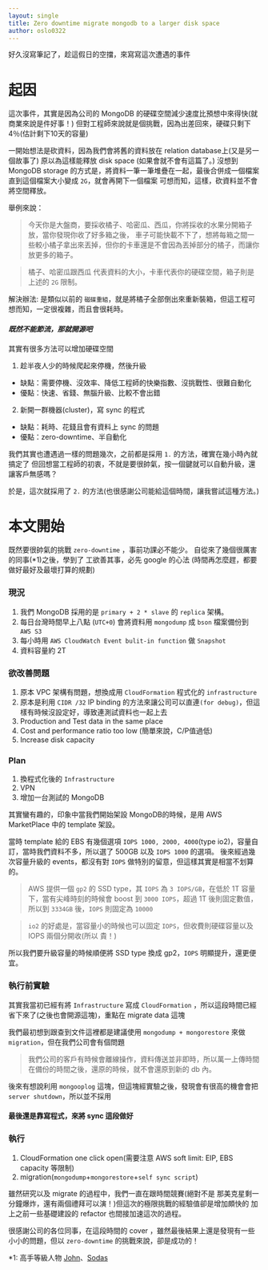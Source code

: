 ```yaml
---
layout: single
title: Zero downtime migrate mongodb to a larger disk space
author: oslo0322
---
```


好久沒寫筆記了，趁這假日的空擋，來寫寫這次遭遇的事件

# 起因

這次事件，其實是因為公司的 MongoDB 的硬碟空間減少速度比預想中來得快(就商業來說是件好事！)
但對工程師來說就是個挑戰，因為出差回來，硬碟只剩下4％(估計剩下10天的容量)

一開始想法是砍資料，因為我們會將舊的資料放在 relation database上(又是另一個故事了)
原以為這樣能釋放 disk space (如果會就不會有這篇了。)
沒想到 MongoDB storage 的方式是，將資料一筆一筆堆疊在一起，最後合併成一個檔案直到這個檔案大小變成 `2G`，就會再開下一個檔案
可想而知，這樣，砍資料並不會將空間釋放。

舉例來說：

> 今天你是大盤商，要採收橘子、哈密瓜、西瓜，你將採收的水果分開箱子放，當你發現你收了好多箱之後，
車子可能快載不下了，想將每箱之間一些較小橘子拿出來丟掉，但你的卡車還是不會因為丟掉部分的橘子，而讓你放更多的箱子。

> 橘子、哈密瓜跟西瓜 代表資料的大小，卡車代表你的硬碟空間，箱子則是上述的 `2G` 限制。

解決辦法: 是類似以前的 `磁碟重組`，就是將橘子全部倒出來重新裝箱，但這工程可想而知，一定很複雜，而且會很耗時。

#### _既然不能節流，那就開源吧_

其實有很多方法可以增加硬碟空間

1. 趁半夜人少的時候爬起來停機，然後升級
- 缺點：需要停機、沒效率、降低工程師的快樂指數、沒挑戰性、很難自動化
- 優點：快速、省錢、無腦升級、比較不會出錯

2. 新開一群機器(cluster)，寫 sync 的程式
- 缺點：耗時、花錢且會有資料上 sync 的問題
- 優點：zero-downtime、半自動化

我們其實也遭遇過一樣的問題幾次，之前都是採用 `1.` 的方法，確實在幾小時內就搞定了
但回想當工程師的初衷，不就是要很帥氣，按一個鍵就可以自動升級，還讓客戶無感嗎？

於是，這次就採用了 `2.` 的方法(也很感謝公司能給這個時間，讓我嘗試這種方法。)

# 本文開始
既然要很帥氣的挑戰 `zero-downtime` ，事前功課必不能少。
自從來了幾個很厲害的同事(*1)之後，學到了 工欲善其事，必先 google 的心法
(時間再怎麼趕，都要做好最好及最壞打算的規劃)


### 現況
1. 我們 MongoDB 採用的是 `primary + 2 * slave` 的 `replica` 架構。 
2. 每日台灣時間早上八點 (`UTC+0`) 會將資料用 `mongodump` 成 `bson` 檔案備份到 `AWS S3`
3. 每小時用 `AWS CloudWatch Event bulit-in function` 做 `Snapshot` 
4. 資料容量約 2T

### 欲改善問題
1. 原本 VPC 架構有問題，想換成用 `CloudFormation` 程式化的 `infrastructure`
2. 原本是利用 `CIDR /32` IP binding 的方法來讓公司可以直連`(for debug)`，但這樣有時候沒設定好，導致連測試資料也一起上去
3. Production and Test data in the same place
4. Cost and performance ratio too low (簡單來說，C/P值過低)
5. Increase disk capacity

### Plan
1. 換程式化後的 `Infrastructure`
2. VPN
3. 增加一台測試的 MongoDB

其實蠻有趣的，印象中當我們開始架設 MongoDB的時候，是用 AWS MarketPlace 中的 template 架設。

當時 template 給的 EBS 有幾個選項 `IOPS 1000, 2000, 4000`(type io2)，容量自訂，當時我們資料不多，所以選了 500GB 以及 `IOPS 1000` 的選項。
後來經過幾次容量升級的 events，都沒有對 `IOPS` 做特別的留意，但這樣其實是相當不划算的。

> AWS 提供一個 `gp2` 的 SSD type，其 `IOPS` 為 `3 IOPS/GB`，在低於 1T 容量下，當有尖峰時刻的時候會 boost 到 `3000 IOPS`，超過 1T 後則固定數值，所以到 `3334GB` 後，`IOPS` 則固定為 `10000`

> `io2` 的好處是，當容量小的時候也可以固定 `IOPS`，但收費則硬碟容量以及 IOPS 兩個分開收(所以 貴！)

所以我們要升級容量的時候順便將 SSD type 換成 gp2，`IOPS` 明顯提升，還更便宜。

### 執行前實驗
其實我當初已經有將 `Infrastructure` 寫成 `CloudFormation` ，所以這段時間已經省下來了(之後也會開源這塊)，重點在 migrate data 這塊

我們最初想到跟查到文件這裡都是建議使用 `mongodump + mongorestore` 來做 `migration`，但在我們公司會有個問題

> 我們公司的客戶有時候會離線操作，資料傳送並非即時，所以萬一上傳時間在備份的時間之後，還原的時候，就不會還原到新的 db 內。

後來有想說利用 `mongooplog` 這塊，但這塊經實驗之後，發現會有很高的機會會把 `server shutdown`，所以並不採用

#### 最後還是靠寫程式，來將 sync 這段做好
 
### 執行
1. CloudFormation one click open(需要注意 AWS soft limit: EIP, EBS capacity 等限制)
2. migration(`mongodump`+`mongorestore`+`self sync script`)

雖然研究以及 migrate 的過程中，我們一直在跟時間競賽(絕對不是 那美克星剩一分鐘爆炸，還有兩個禮拜可以演！)但這次的極限挑戰的經驗值卻是增加頗快的
加上之前一些基礎建設的 refactor 也間接加速這次的過程。

很感謝公司的各位同事，在這段時間的 cover ，雖然最後結果上還是發現有一些小小的問題，但以 `zero-downtime` 的挑戰來說，卻是成功的！

*1: 高手等級人物 [John](https://github.com/johnlinvc)、[Sodas](https://github.com/sodastsai)
